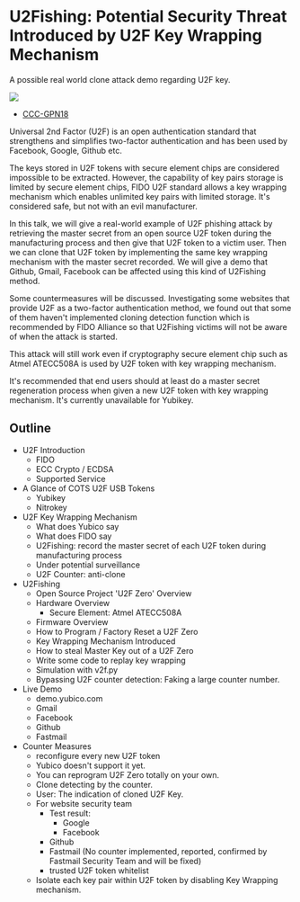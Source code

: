 # U2Fishing: Potential Security Threat Introduced by U2F Key Wrapping Mechanism

A possible real world clone attack demo regarding U2F key.


[![](https://img.youtube.com/vi/axKrtrOTfcY/0.jpg)](https://www.youtube.com/watch?v=axKrtrOTfcY)

 - [CCC-GPN18](https://media.ccc.de/v/gpn18-93-u2fishing-potential-security-threat-introduced-by-u2f-key-wrapping-mechanism#t=74)


Universal 2nd Factor (U2F) is an open authentication standard that strengthens and simplifies two-factor authentication and has been used by Facebook, Google, Github etc.

The keys stored in U2F tokens with secure element chips are considered impossible to be extracted. However, the capability of key pairs storage is limited by secure element chips, FIDO U2F standard allows a key wrapping mechanism which enables unlimited key pairs with limited storage. It's considered safe, but not with an evil manufacturer.

In this talk, we will give a real-world example of U2F phishing attack by retrieving the master secret from an open source U2F token during the manufacturing process and then give that U2F token to a victim user. Then we can clone that U2F token by implementing the same key wrapping mechanism with the master secret recorded. We will give a demo that Github, Gmail, Facebook can be affected using this kind of U2Fishing method.

Some countermeasures will be discussed. Investigating some websites that provide U2F as a two-factor authentication method, we found out that some of them haven't implemented cloning detection function which is recommended by FIDO Alliance so that U2Fishing victims will not be aware of when the attack is started.

This attack will still work even if cryptography secure element chip such as Atmel ATECC508A is used by U2F token with key wrapping mechanism.

It's recommended that end users should at least do a master secret regeneration process when given a new U2F token with key wrapping mechanism. It's currently unavailable for Yubikey.

## Outline

- U2F Introduction
  - FIDO
  - ECC Crypto / ECDSA
  - Supported Service
- A Glance of COTS U2F USB Tokens
  - Yubikey
  - Nitrokey
- U2F Key Wrapping Mechanism
  - What does Yubico say
  - What does FIDO say
  - U2Fishing: record the master secret of each U2F token during manufacturing process
  - Under potential surveillance
  - U2F Counter: anti-clone
- U2Fishing
  - Open Source Project 'U2F Zero' Overview
  - Hardware Overview
    - Secure Element: Atmel ATECC508A
  - Firmware Overview
  - How to Program / Factory Reset a U2F Zero
  - Key Wrapping Mechanism Introduced
  - How to steal Master Key out of a U2F Zero
  - Write some code to replay key wrapping
  - Simulation with v2f.py
  - Bypassing U2F counter detection: Faking a large counter number.
- Live Demo
  - demo.yubico.com
  - Gmail
  - Facebook
  - Github
  - Fastmail
- Counter Measures
  - reconfigure every new U2F token
  - Yubico doesn't support it yet.
  - You can reprogram U2F Zero totally on your own.
  - Clone detecting by the counter.
  - User: The indication of cloned U2F Key.
  - For website security team
    - Test result:
      - Google
      - Facebook
    - Github
    - Fastmail (No counter implemented, reported, confirmed by Fastmail Security Team and will be fixed)
    - trusted U2F token whitelist
  - Isolate each key pair within U2F token by disabling Key Wrapping mechanism.
  


